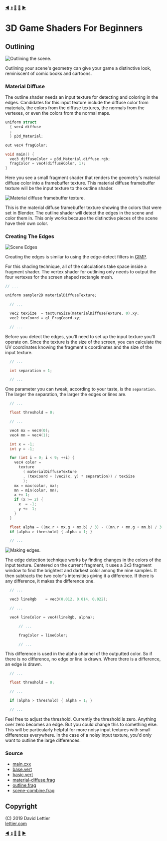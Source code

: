 [:arrow_backward:](normal-mapping.md)
[:arrow_double_up:](../README.md)
[:arrow_up_small:](#)
[:arrow_down_small:](#copyright)
[:arrow_forward:](fog.md)

# 3D Game Shaders For Beginners

## Outlining

![Outlining the scene.](https://i.imgur.com/2ajNoPU.gif)

Outlining your scene's geometry can give your game a distinctive look, reminiscent of comic books and cartoons.

### Material Diffuse

The outline shader needs an input texture for detecting and coloring in the edges.
Candidates for this input texture include the diffuse color from materials,
the colors from the diffuse textures,
the normals from the vertexes,
or even the colors from the normal maps.

```c
uniform struct
  { vec4 diffuse
  ;
  } p3d_Material;

out vec4 fragColor;

void main() {
  vec3 diffuseColor = p3d_Material.diffuse.rgb;
  fragColor = vec4(diffuseColor, 1);
}
```

Here you see a small fragment shader that renders the geometry's material diffuse color into a framebuffer texture.
This material diffuse framebuffer texture will be the input texture to the outline shader.

![Material diffuse framebuffer texture.](https://i.imgur.com/cKieXPd.gif)

This is the material diffuse framebuffer texture showing the colors that were set in Blender.
The outline shader will detect the edges in the scene and color them in.
This only works because the distinctive pieces of the scene have their own color.

### Creating The Edges

![Scene Edges](https://i.imgur.com/7ypXcaR.gif)

Creating the edges is similar to using the edge-detect filters in [GIMP](https://gimp.org).

For this shading technique, all of the calculations take space inside a fragment shader.
The vertex shader for outlining only needs to output the four vertexes for the screen shaped rectangle mesh.

```c
// ...

uniform sampler2D materialDiffuseTexture;

  // ...

  vec2 texSize  = textureSize(materialDiffuseTexture, 0).xy;
  vec2 texCoord = gl_FragCoord.xy;

  // ...
```

Before you detect the edges, you'll need to set up the input texture you'll operate on.
Since the texture is the size of the screen, you can calculate the UV coordinates knowing
the fragment's coordinates and the size of the input texture.

```c
  // ...

  int separation = 1;

  // ...
```

One parameter you can tweak, according to your taste, is the `separation`.
The larger the separation, the larger the edges or lines are.

```c
  // ...

  float threshold = 0;

  // ...

  vec4 mx = vec4(0);
  vec4 mn = vec4(1);

  int x = -1;
  int y = -1;

  for (int i = 0; i < 9; ++i) {
    vec4 color =
      texture
        ( materialDiffuseTexture
        , (texCoord + (vec2(x, y) * separation)) / texSize
        );
    mx = max(color, mx);
    mn = min(color, mn);
    x += 1;
    if (x >= 2) {
      x  = -1;
      y +=  1;
    }
  }

  float alpha = ((mx.r + mx.g + mx.b) / 3) - ((mn.r + mn.g + mn.b) / 3);
  if (alpha > threshold) { alpha = 1; }

  // ...
```

![Making edges.](https://i.imgur.com/xAMRGhn.gif)

The edge detection technique works by finding changes in the colors of the input texture.
Centered on the current fragment, it uses a 3x3 fragment window to find the brightest and darkest color among the nine samples.
It then subtracts the two color's intensities giving it a difference.
If there is any difference, it makes the difference one.

```c
  // ...

  vec3 lineRgb    = vec3(0.012, 0.014, 0.022);

  // ...

  vec4 lineColor = vec4(lineRgb, alpha);

      // ...

      fragColor = lineColor;

      // ...
```

This difference is used in the alpha channel of the outputted color.
So if there is no difference, no edge or line is drawn.
Where there is a difference, an edge is drawn.

```c
  // ...

  float threshold = 0;

  // ...

  if (alpha > threshold) { alpha = 1; }

  // ...
```

Feel free to adjust the threshold.
Currently the threshold is zero.
Anything over zero becomes an edge.
But you could change this to something else.
This will be particularly helpful for more noisy input textures with small differences everywhere.
In the case of a noisy input texture, you'd only want to outline the large differences.

### Source

- [main.cxx](../demo/src/main.cxx)
- [base.vert](../demo/shaders/vertex/base.vert)
- [basic.vert](../demo/shaders/vertex/basic.vert)
- [material-diffuse.frag](../demo/shaders/fragment/material-diffuse.frag)
- [outline.frag](../demo/shaders/fragment/outline.frag)
- [scene-combine.frag](../demo/shaders/fragment/scene-combine.frag)

## Copyright

(C) 2019 David Lettier
<br>
[lettier.com](https://www.lettier.com)

[:arrow_backward:](normal-mapping.md)
[:arrow_double_up:](../README.md)
[:arrow_up_small:](#)
[:arrow_down_small:](#copyright)
[:arrow_forward:](fog.md)
